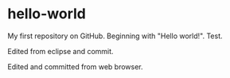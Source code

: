 # hello-world
My first repository on GitHub. Beginning with "Hello world!".
Test.

Edited from eclipse and commit.

Edited and committed from web browser.
